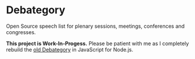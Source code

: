 # Debategory
Open Source speech list for plenary sessions, meetings, conferences and congresses.

**This project is Work-In-Progess.** Please be patient with me as I completely rebuild the [old Debategory](https://github.com/ebinf/debategory) in JavaScript for Node.js.
